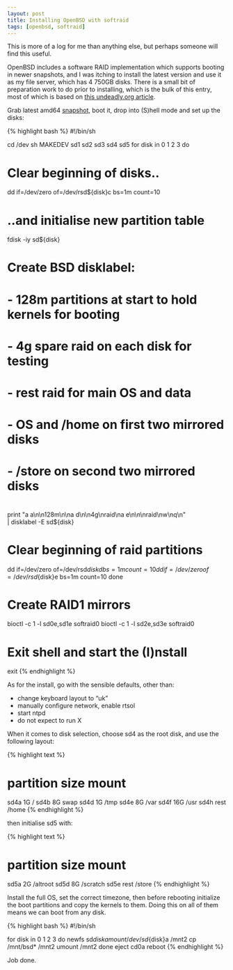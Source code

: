 ```yaml
---
layout: post
title: Installing OpenBSD with softraid
tags: [openbsd, softraid]
---
```


This is more of a log for me than anything else, but perhaps someone will find
this useful.

OpenBSD includes a software RAID implementation which supports booting in newer
snapshots, and I was itching to install the latest version and use it as my
file server, which has 4 750GB disks.  There is a small bit of preparation work
to do prior to installing, which is the bulk of this entry, most of which is
based on [this undeadly.org
article](http://www.undeadly.org/cgi?action=article&sid=20111002154251).

Grab latest amd64
[snapshot](http://mirror.bytemark.co.uk/OpenBSD/snapshots/amd64/install50.iso),
boot it, drop into (S)hell mode and set up the disks:

{% highlight bash %}
#!/bin/sh

cd /dev
sh MAKEDEV sd1 sd2 sd3 sd4 sd5
for disk in 0 1 2 3
do
  # Clear beginning of disks..
  dd if=/dev/zero of=/dev/rsd${disk}c bs=1m count=10

  # ..and initialise new partition table
  fdisk -iy sd${disk}

  #
  # Create BSD disklabel:
  #
  # - 128m partitions at start to hold kernels for booting
  # - 4g spare raid on each disk for testing
  # - rest raid for main OS and data
  #   - OS and /home on first two mirrored disks
  #   - /store on second two mirrored disks
  #
  print "a a\n\n128m\n\na d\n\n4g\nraid\na e\n\n\nraid\nw\nq\n" \
    | disklabel -E sd${disk}

  # Clear beginning of raid partitions
  dd if=/dev/zero of=/dev/rsd${disk}d bs=1m count=10
  dd if=/dev/zero of=/dev/rsd${disk}e bs=1m count=10
done

# Create RAID1 mirrors
bioctl -c 1 -l sd0e,sd1e softraid0
bioctl -c 1 -l sd2e,sd3e softraid0

# Exit shell and start the (I)nstall
exit
{% endhighlight %}

As for the install, go with the sensible defaults, other than:

* change keyboard layout to &ldquo;uk&rdquo;
* manually configure network, enable rtsol
* start ntpd
* do not expect to run X

When it comes to disk selection, choose sd4 as the root disk, and use the
following layout:

{% highlight text %}
# partition  size  mount
  sd4a       1G    /
  sd4b       8G    swap
  sd4d       1G    /tmp
  sd4e       8G    /var
  sd4f       16G   /usr
  sd4h       rest  /home
{% endhighlight %}

then initialise sd5 with:

{% highlight text %}
# partition  size  mount
  sd5a       2G    /altroot
  sd5d       8G    /scratch
  sd5e       rest  /store
{% endhighlight %}

Install the full OS, set the correct timezone, then before rebooting initialize
the boot partitions and copy the kernels to them.  Doing this on all of them
means we can boot from any disk.

{% highlight bash %}
#!/bin/sh

for disk in 0 1 2 3
do
  newfs sd${disk}a
  mount /dev/sd${disk}a /mnt2
  cp /mnt/bsd* /mnt2
  umount /mnt2
done
eject cd0a
reboot
{% endhighlight %}

Job done.
